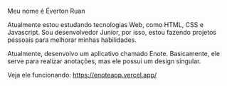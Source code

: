 Meu nome é Éverton Ruan

Atualmente estou estudando tecnologias Web, como HTML, CSS e Javascript.
Sou desenvolvedor Junior, por isso, estou fazendo projetos pessoais para melhorar minhas habilidades.

Atualmente, desenvolvo um aplicativo chamado Enote.
Basicamente, ele serve para realizar anotações, mas ele possui um design singular.

Veja ele funcionando: https://enoteapp.vercel.app/
